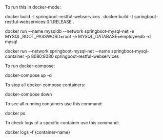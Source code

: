To run this in docker-mode:

docker build -t springboot-restful-webservices .
docker build -t springboot-restful-webservices:0.1.RELEASE .


docker run --name mysqldb --network springboot-mysql-net -e MYSQL_ROOT_PASSWORD=root -e MYSQL_DATABASE=employeedb -d mysql

docker run --network springboot-mysql-net --name springboot-mysql-container -p 8080:8080 springboot-restful-webservices

To run docker-compose:

[//]: # (in detached mode)
docker-compose up -d

To stop all docker-compose containers:

docker-compose down

To see all running containers use this command:

docker ps

To check logs of a specific container use this command:

docker logs -f {container-name}

